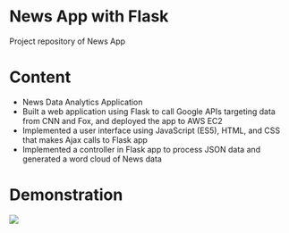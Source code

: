# News App with Flask
Project repository of News App 

# Content
- News Data Analytics Application
- Built a web application using Flask to call Google APIs targeting data from CNN and Fox, and deployed the app to AWS EC2
- Implemented a user interface using JavaScript (ES5), HTML, and CSS that makes Ajax calls to Flask app
- Implemented a controller in Flask app to process JSON data and generated a word cloud of News data

# Demonstration
![](Demo.gif)
